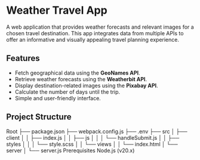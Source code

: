 # Weather Travel App

A web application that provides weather forecasts and relevant images for a chosen travel destination. This app integrates data from multiple APIs to offer an informative and visually appealing travel planning experience.

## Features
- Fetch geographical data using the **GeoNames API**.
- Retrieve weather forecasts using the **Weatherbit API**.
- Display destination-related images using the **Pixabay API**.
- Calculate the number of days until the trip.
- Simple and user-friendly interface.

## Project Structure
Root ├── package.json ├── webpack.config.js ├── .env ├── src │ ├── client │ │ ├── index.js │ │ ├── js │ │ │ └── handleSubmit.js │ │ ├── styles │ │ │ └── style.scss │ │ └── views │ │ └── index.html │ └── server │ └── server.js
Prerequisites
Node.js (v20.x)
